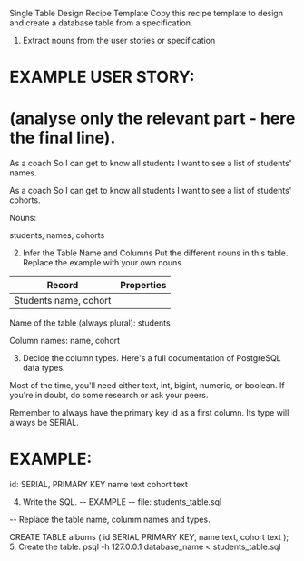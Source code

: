 Single Table Design Recipe Template
Copy this recipe template to design and create a database table from a specification.

1. Extract nouns from the user stories or specification
# EXAMPLE USER STORY:
# (analyse only the relevant part - here the final line).

As a coach
So I can get to know all students
I want to see a list of students' names.

As a coach
So I can get to know all students
I want to see a list of students' cohorts.

Nouns:

students, names, cohorts

2. Infer the Table Name and Columns
Put the different nouns in this table. Replace the example with your own nouns.

| Record	| Properties
|---------|-----------
| Students  name, cohort


Name of the table (always plural): students

Column names: name, cohort

3. Decide the column types.
Here's a full documentation of PostgreSQL data types.

Most of the time, you'll need either text, int, bigint, numeric, or boolean. If you're in doubt, do some research or ask your peers.

Remember to always have the primary key id as a first column. Its type will always be SERIAL.

# EXAMPLE:

id: SERIAL, PRIMARY KEY
name text
cohort text


4. Write the SQL.
-- EXAMPLE
-- file: students_table.sql

-- Replace the table name, columm names and types.

CREATE TABLE albums (
  id SERIAL PRIMARY KEY,
  name text,
  cohort text
);
5. Create the table.
psql -h 127.0.0.1 database_name < students_table.sql